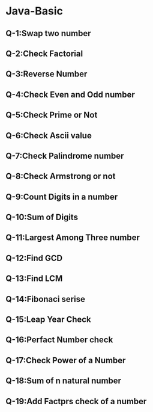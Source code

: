 # Java-Basic


## Q-1:Swap two number
## Q-2:Check Factorial
## Q-3:Reverse Number
## Q-4:Check Even and Odd number
## Q-5:Check Prime or Not
## Q-6:Check Ascii value 
## Q-7:Check Palindrome number 
## Q-8:Check Armstrong or not 
## Q-9:Count Digits in a number
## Q-10:Sum of Digits
## Q-11:Largest Among Three number
## Q-12:Find GCD 
## Q-13:Find LCM
## Q-14:Fibonaci serise 
## Q-15:Leap Year Check
## Q-16:Perfact Number check
## Q-17:Check Power of a Number
## Q-18:Sum of n natural number
## Q-19:Add Factprs check of a number 